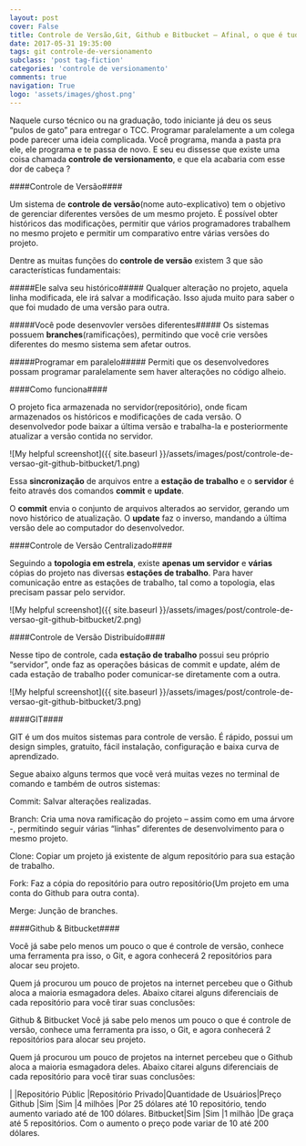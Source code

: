 ```yaml
---
layout: post
cover: False
title: Controle de Versão,Git, Github e Bitbucket – Afinal, o que é tudo isso ?
date: 2017-05-31 19:35:00
tags: git controle-de-versionamento
subclass: 'post tag-fiction'
categories: 'controle de versionamento'
comments: true
navigation: True
logo: 'assets/images/ghost.png'
---
```


Naquele curso técnico ou na graduação, todo iniciante já deu os seus “pulos de gato” para entregar o TCC. Programar paralelamente a um colega pode parecer uma ideia complicada. Você programa, manda a pasta pra ele, ele programa e te passa de novo. E seu eu dissesse que existe uma coisa chamada **controle de versionamento**, e que ela acabaria com esse dor de cabeça ?

####Controle de Versão####

Um sistema de **controle de versão**(nome auto-explicativo) tem o objetivo de gerenciar diferentes versões de um mesmo projeto. É possível obter históricos das modificações, permitir que vários programadores trabalhem no mesmo projeto e permitir um comparativo entre várias versões do projeto.

Dentre as muitas funções do **controle de versão** existem 3 que são características fundamentais:

#####Ele salva seu histórico#####
Qualquer alteração no projeto, aquela linha modificada, ele irá salvar a modificação. Isso ajuda muito para saber o que foi mudado de uma versão para outra.

#####Você pode desenvovler versões diferentes#####
Os sistemas possuem **branches**(ramificações), permitindo que você crie versões diferentes do mesmo sistema sem afetar outros.

#####Programar em paralelo#####
Permiti que os desenvolvedores possam programar paralelamente sem haver alterações no código alheio.

####Como funciona####

O projeto fica armazenada no servidor(repositório), onde ficam armazenados os históricos e modificações de cada versão. O desenvolvedor pode baixar a última versão e trabalha-la e posteriormente atualizar a versão contida no servidor.

![My helpful screenshot]({{ site.baseurl }}/assets/images/post/controle-de-versao-git-github-bitbucket/1.png)

Essa **sincronização** de arquivos entre a **estação de trabalho** e o **servidor** é feito através dos comandos **commit** e **update**.

O **commit** envia o conjunto de arquivos alterados ao servidor, gerando um novo histórico de atualização. O **update** faz o inverso, mandando a última versão dele ao computador do desenvolvedor.

####Controle de Versão Centralizado####

Seguindo a **topologia em estrela**, existe **apenas um servidor** e **várias** cópias do projeto nas diversas **estações de trabalho**. Para haver comunicação entre as estações de trabalho, tal como a topologia, elas precisam passar pelo servidor.

![My helpful screenshot]({{ site.baseurl }}/assets/images/post/controle-de-versao-git-github-bitbucket/2.png)

####Controle de Versão Distribuído####

Nesse tipo de controle, cada **estação de trabalho** possui seu próprio “servidor”, onde faz as operações básicas de commit e update, além de cada estação de trabalho poder comunicar-se diretamente com a outra.

![My helpful screenshot]({{ site.baseurl }}/assets/images/post/controle-de-versao-git-github-bitbucket/3.png)

####GIT####

GIT é um dos muitos sistemas para controle de versão. É rápido, possui um design simples, gratuito, fácil instalação, configuração e baixa curva de aprendizado.

Segue abaixo alguns termos que você verá muitas vezes no terminal de comando e também de outros sistemas:

Commit: Salvar alterações realizadas.

Branch:  Cria uma nova ramificação do projeto – assim como em uma árvore -, permitindo seguir várias “linhas” diferentes de desenvolvimento para o mesmo projeto.

Clone: Copiar um projeto já existente de algum repositório para sua estação de trabalho.

Fork: Faz a cópia do repositório para outro repositório(Um projeto em uma conta do Github para outra conta).

Merge: Junção de branches.

####Github & Bitbucket####

Você já sabe pelo menos um pouco o que é controle de versão, conhece uma ferramenta pra isso, o Git, e agora conhecerá 2 repositórios para alocar seu projeto.

Quem já procurou um pouco de projetos na internet percebeu que o Github aloca a maioria esmagadora deles. Abaixo citarei alguns diferenciais de cada repositório para você tirar suas conclusões:

Github & Bitbucket
Você já sabe pelo menos um pouco o que é controle de versão, conhece uma ferramenta pra isso, o Git, e agora conhecerá 2 repositórios para alocar seu projeto.

Quem já procurou um pouco de projetos na internet percebeu que o Github aloca a maioria esmagadora deles. Abaixo citarei alguns diferenciais de cada repositório para você tirar suas conclusões:

|        |Repositório Públic  |Repositório Privado|Quantidade de Usuários|Preço
Github   |Sim	              |Sim	              |4 milhões	         |Por 25 dólares até 10 repositório, tendo aumento variado até de 100 dólares.
Bitbucket|Sim  	              |Sim	              |1 milhão	             |De graça até 5 repositórios. Com o aumento o preço pode variar de 10 até 200 dólares.